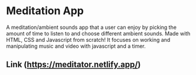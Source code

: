 # Meditation App

A meditation/ambient sounds app that a user can enjoy by picking the amount of time to listen to and choose different ambient sounds.
Made with HTML, CSS and Javascript from scratch!
It focuses on working and manipulating music and video with javascript and a timer.

## Link (https://meditator.netlify.app/)
